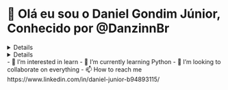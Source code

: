 # 👋 Olá eu sou o Daniel Gondim Júnior, Conhecido por @DanzinnBr 

<details>
  <sunmary> 🎓 Formação Acadêmica </sunmary>
  
 <!-- Formação:START -->
 - Aluno da 13ª Edição - Programa Starter Full Stack Developer - GrowDev
 <!-- Formação:END -->
</details>
<details>
  <sunmary> 💻 Linguagens e Ferramentas </sunmary>
<!-- Linguagens:START -->
<code><img height="30" src="https://raw.githubusercontent.com/github/explore/80688e429a7d4ef2fca1e82350fe8e3517d3494d/topics/html/html.png"></code>
<code><img height="30" src="https://raw.githubusercontent.com/github/explore/80688e429a7d4ef2fca1e82350fe8e3517d3494d/topics/css/css.png"></code>
<!-- Linguagens:END -->
</details>
- 👀 I’m interested in learn  
- 🌱 I’m currently learning  Python
- 💞️ I’m looking to collaborate on everything
- 📫 How to reach me https://www.linkedin.com/in/daniel-junior-b94893115/

<!---
DanzinnBr/DanzinnBr is a ✨ special ✨ repository because its `README.md` (this file) appears on your GitHub profile.
You can click the Preview link to take a look at your changes.
--->
